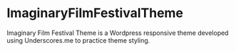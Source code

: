 # ImaginaryFilmFestivalTheme
Imaginary Film Festival Theme is a Wordpress responsive theme developed using Underscores.me to practice theme styling.

